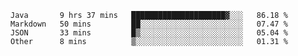 <!--START_SECTION:waka-->
```text
Java       9 hrs 37 mins   █████████████████████▓░░░   86.18 % 
Markdown   50 mins         ██░░░░░░░░░░░░░░░░░░░░░░░   07.47 % 
JSON       33 mins         █▒░░░░░░░░░░░░░░░░░░░░░░░   05.04 % 
Other      8 mins          ▒░░░░░░░░░░░░░░░░░░░░░░░░   01.31 % 
```
<!--END_SECTION:waka-->
